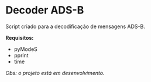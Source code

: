# Decoder ADS-B

Script criado para a decodificação de mensagens ADS-B.

__Requisitos:__

* pyModeS
* pprint
* time

_Obs: o projeto está em desenvolvimento._